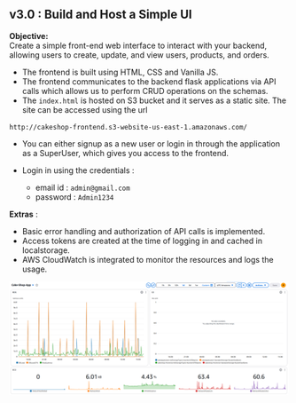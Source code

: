 ## v3.0 : Build and Host a Simple UI

**Objective:**  
Create a simple front-end web interface to interact with your backend, allowing users to create, update, and view users, products, and orders.

- The frontend is built using HTML, CSS and Vanilla JS.
- The frontend communicates to the backend flask applications via API calls which allows us to perform CRUD operations on the schemas.
- The `index.html` is hosted on S3 bucket and it serves as a static site. The site can be accessed using the url 

```
http://cakeshop-frontend.s3-website-us-east-1.amazonaws.com/
```
- You can either signup as a new user or login in through the application as a SuperUser, which gives you access to the frontend.

- Login in using the credentials :   
    - email id : `admin@gmail.com`  
    - password : `Admin1234`

**Extras** : 
- Basic error handling and authorization of API calls is implemented.
- Access tokens are created at the time of logging in and cached in localstorage.
- AWS CloudWatch is integrated to monitor the resources and logs the usage.

![1](../assets/7.png)